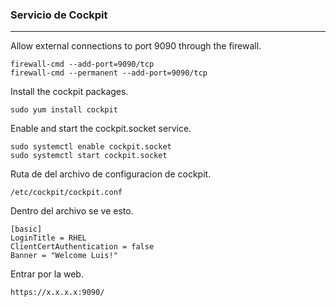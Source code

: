 ### Servicio de Cockpit

---

Allow external connections to port 9090 through the firewall.

	firewall-cmd --add-port=9090/tcp
	firewall-cmd --permanent --add-port=9090/tcp

Install the cockpit packages.

	sudo yum install cockpit

Enable and start the cockpit.socket service.

	sudo systemctl enable cockpit.socket
	sudo systemctl start cockpit.socket

Ruta de del archivo de configuracion de cockpit.

	/etc/cockpit/cockpit.conf

Dentro del archivo se ve esto.

	[basic]
	LoginTitle = RHEL
	ClientCertAuthentication = false
	Banner = "Welcome Luis!"

Entrar por la web.

	https://x.x.x.x:9090/
